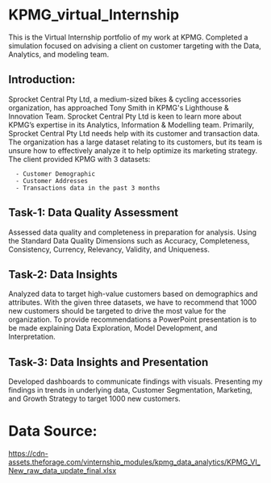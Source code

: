 # KPMG_virtual_Internship
This is the Virtual Internship portfolio of my work at KPMG.  Completed a simulation focused on advising a client on customer targeting with the Data, Analytics, and modeling team.
## Introduction:
   Sprocket Central Pty Ltd, a medium-sized bikes & cycling accessories organization, has approached Tony Smith in KPMG's Lighthouse & Innovation Team.  Sprocket Central Pty Ltd  is keen to learn more about KPMG’s expertise in its Analytics, Information & Modelling team. 
   Primarily, Sprocket Central Pty Ltd needs help with its customer and transaction data. The organization has a large dataset relating to its customers, but its team is unsure how to effectively analyze it to help optimize its marketing strategy. 
   The client provided KPMG with 3 datasets:
   
      - Customer Demographic 
      - Customer Addresses
      - Transactions data in the past 3 months
## Task-1: Data Quality Assessment
   Assessed data quality and completeness in preparation for analysis.  Using the Standard Data Quality Dimensions such as Accuracy, Completeness, Consistency, Currency, Relevancy, Validity, and Uniqueness.
## Task-2: Data Insights
  Analyzed data to target high-value customers based on demographics and attributes.  With the given three datasets, we have to recommend that 1000 new customers should be targeted to drive the most value for the organization.  To provide recommendations a PowerPoint presentation is to be made explaining Data Exploration, Model Development, and Interpretation.
## Task-3: Data Insights and Presentation
  Developed dashboards to communicate findings with visuals.  Presenting my findings in trends in underlying data, Customer Segmentation, Marketing, and Growth Strategy to target 1000 new customers.
# Data Source:
https://cdn-assets.theforage.com/vinternship_modules/kpmg_data_analytics/KPMG_VI_New_raw_data_update_final.xlsx




